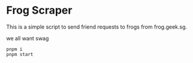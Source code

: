 # Frog Scraper

This is a simple script to send friend requests to frogs from frog.geek.sg.

we all want swag

```
pnpm i
pnpm start
```
